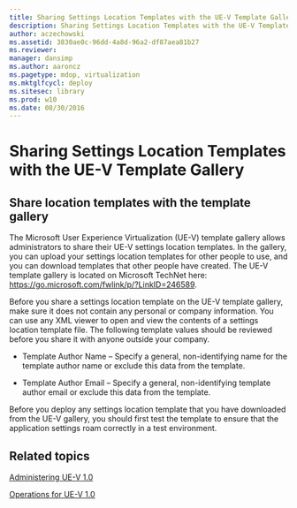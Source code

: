```yaml
---
title: Sharing Settings Location Templates with the UE-V Template Gallery
description: Sharing Settings Location Templates with the UE-V Template Gallery
author: aczechowski
ms.assetid: 3830ae0c-96dd-4a8d-96a2-df87aea81b27
ms.reviewer: 
manager: dansimp
ms.author: aaroncz
ms.pagetype: mdop, virtualization
ms.mktglfcycl: deploy
ms.sitesec: library
ms.prod: w10
ms.date: 08/30/2016
---
```



# Sharing Settings Location Templates with the UE-V Template Gallery


## Share location templates with the template gallery


The Microsoft User Experience Virtualization (UE-V) template gallery allows administrators to share their UE-V settings location templates. In the gallery, you can upload your settings location templates for other people to use, and you can download templates that other people have created. The UE-V template gallery is located on Microsoft TechNet here: <https://go.microsoft.com/fwlink/p/?LinkID=246589>.

Before you share a settings location template on the UE-V template gallery, make sure it does not contain any personal or company information. You can use any XML viewer to open and view the contents of a settings location template file. The following template values should be reviewed before you share it with anyone outside your company.

-   Template Author Name – Specify a general, non-identifying name for the template author name or exclude this data from the template.

-   Template Author Email – Specify a general, non-identifying template author email or exclude this data from the template.

Before you deploy any settings location template that you have downloaded from the UE-V gallery, you should first test the template to ensure that the application settings roam correctly in a test environment.

## Related topics


[Administering UE-V 1.0](administering-ue-v-10.md)

[Operations for UE-V 1.0](operations-for-ue-v-10.md)

 

 






